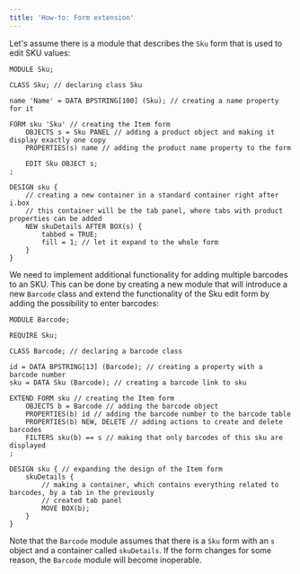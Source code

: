 ```yaml
---
title: 'How-to: Form extension'
---
```


Let's assume there is a module that describes the `Sku` form that is used to edit SKU values:

```lsf
MODULE Sku;

CLASS Sku; // declaring class Sku

name 'Name' = DATA BPSTRING[100] (Sku); // creating a name property for it

FORM sku 'Sku' // creating the Item form
    OBJECTS s = Sku PANEL // adding a product object and making it display exactly one copy
    PROPERTIES(s) name // adding the product name property to the form

    EDIT Sku OBJECT s;
;

DESIGN sku {
    // creating a new container in a standard container right after i.box
    // this container will be the tab panel, where tabs with product properties can be added
    NEW skuDetails AFTER BOX(s) {
        tabbed = TRUE;
        fill = 1; // let it expand to the whole form
    }
}
```

We need to implement additional functionality for adding multiple barcodes to an SKU. This can be done by creating a new module that will introduce a new `Barcode` class and extend the functionality of the Sku edit form by adding the possibility to enter barcodes:

```lsf
MODULE Barcode;

REQUIRE Sku;

CLASS Barcode; // declaring a barcode class

id = DATA BPSTRING[13] (Barcode); // creating a property with a barcode number
sku = DATA Sku (Barcode); // creating a barcode link to sku

EXTEND FORM sku // creating the Item form
    OBJECTS b = Barcode // adding the barcode object
    PROPERTIES(b) id // adding the barcode number to the barcode table
    PROPERTIES(b) NEW, DELETE // adding actions to create and delete barcodes
    FILTERS sku(b) == s // making that only barcodes of this sku are displayed
;

DESIGN sku { // expanding the design of the Item form
    skuDetails {
        // making a container, which contains everything related to barcodes, by a tab in the previously
        // created tab panel
        MOVE BOX(b); 
    }
}
```

Note that the `Barcode` module assumes that there is a `Sku` form with an `s` object and a container called `skuDetails`. If the form changes for some reason, the `Barcode` module will become inoperable.
